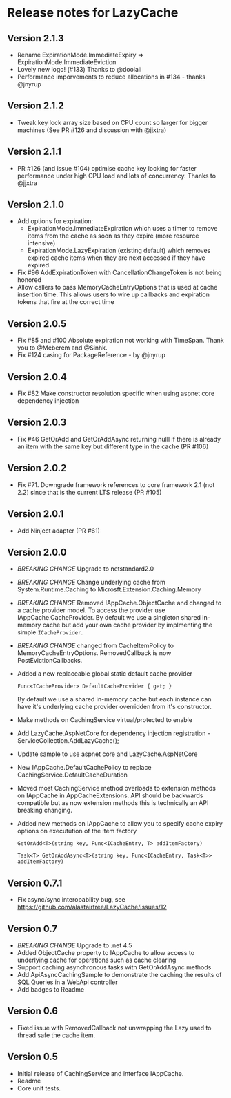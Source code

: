 # Release notes for LazyCache #

## Version 2.1.3
- Rename ExpirationMode.ImmediateExpiry => ExpirationMode.ImmediateEviction
- Lovely new logo! (#133) Thanks to @doolali
- Performance imporvements to reduce allocations in #134 - thanks @jnyrup

## Version 2.1.2
- Tweak key lock array size based on CPU count so larger for bigger machines (See PR #126 and discussion with @jjxtra)

## Version 2.1.1
- PR #126 (and issue #104) optimise cache key locking for faster performance under high CPU load and lots of concurrency. Thanks to @jjxtra

## Version 2.1.0
- Add options for expiration: 
    - ExpirationMode.ImmediateExpiration which uses a timer to remove items from the cache as soon as they expire (more resource intensive)
    - ExpirationMode.LazyExpiration (existing default) which removes expired cache items when they are next accessed if they have expired.
- Fix #96 AddExpirationToken with CancellationChangeToken is not being honored
- Allow callers to pass MemoryCacheEntryOptions that is used at cache insertion time. This allows users to wire up callbacks and expiration tokens that fire at the correct time

## Version 2.0.5
- Fix #85 and #100 Absolute expiration not working with TimeSpan. Thank you to @Meberem and @Sinhk.
- Fix #124 casing for PackageReference - by @jnyrup 

## Version 2.0.4
- Fix #82 Make constructor resolution  specific when using aspnet core dependency injection

## Version 2.0.3
- Fix #46 GetOrAdd and GetOrAddAsync returning nulll if there is already an item with the same key but different type in the cache (PR #106)

## Version 2.0.2
- Fix #71. Downgrade framework references to core framework 2.1 (not 2.2) since that is the current LTS release (PR #105)

## Version 2.0.1
- Add Ninject adapter (PR #61)

## Version 2.0.0
- *BREAKING CHANGE* Upgrade to netstandard2.0
- *BREAKING CHANGE* Change underlying cache from System.Runtime.Caching to Microsft.Extension.Caching.Memory
- *BREAKING CHANGE* Removed IAppCache.ObjectCache and changed to a cache provider model. 
  To access the provider use IAppCache.CacheProvider. By default we use a singleton shared in-memory cache but add your own cache provider by implmenting the simple `ICacheProvider`.
- *BREAKING CHANGE* changed from CacheItemPolicy to MemoryCacheEntryOptions. RemovedCallback is now PostEvictionCallbacks.
- Added a new replaceable global static default cache provider 
    
  `Func<ICacheProvider> DefaultCacheProvider { get; }`
  
  By default we use a shared in-memory cache but each instance can have it's underlying cache provider overridden from it's constructor.
- Make methods on CachingService virtual/protected to enable 
- Add LazyCache.AspNetCore for dependency injection registration - ServiceCollection.AddLazyCache();
- Update sample to use aspnet core and LazyCache.AspNetCore
- New IAppCache.DefaultCachePolicy to replace CachingService.DefaultCacheDuration
- Moved most CachingService method overloads to extension methods on IAppCache in AppCacheExtensions. API should be backwards compatible but as now extension methods this is technically an API breaking changing.
- Added new methods on IAppCache to allow you to specify cache expiry options on executution of the item factory
   
  `GetOrAdd<T>(string key, Func<ICacheEntry, T> addItemFactory)`
  
  `Task<T> GetOrAddAsync<T>(string key, Func<ICacheEntry, Task<T>> addItemFactory)`


## Version 0.7.1
- Fix async/sync interopability bug, see https://github.com/alastairtree/LazyCache/issues/12

## Version 0.7

- *BREAKING CHANGE* Upgrade to .net 4.5
- Added ObjectCache property to IAppCache to allow access to underlying cache for operations such as cache clearing
- Support caching asynchronous tasks with GetOrAddAsync methods
- Add ApiAsyncCachingSample to demonstrate the caching the results of SQL Queries in a WebApi controller
- Add badges to Readme

## Version 0.6

- Fixed issue with RemovedCallback not unwrapping the Lazy used to thread safe the cache item.

## Version 0.5

- Initial release of CachingService and interface IAppCache. 
- Readme
- Core unit tests.
